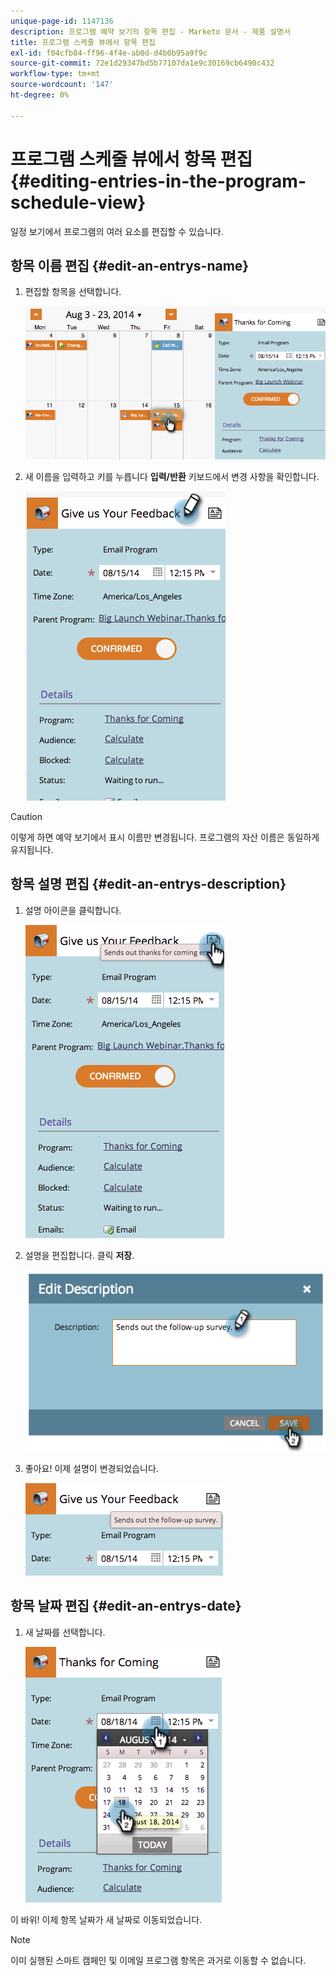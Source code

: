```yaml
---
unique-page-id: 1147136
description: 프로그램 예약 보기의 항목 편집 - Marketo 문서 - 제품 설명서
title: 프로그램 스케줄 뷰에서 항목 편집
exl-id: f04cfb84-ff96-4f4e-ab0d-d4b0b95a9f9c
source-git-commit: 72e1d29347bd5b77107da1e9c30169cb6490c432
workflow-type: tm+mt
source-wordcount: '147'
ht-degree: 0%

---
```


# 프로그램 스케줄 뷰에서 항목 편집 {#editing-entries-in-the-program-schedule-view}

일정 보기에서 프로그램의 여러 요소를 편집할 수 있습니다.

## 항목 이름 편집 {#edit-an-entrys-name}

1. 편집할 항목을 선택합니다.

   ![](assets/image2014-9-18-18-3a1-3a36.png)

1. 새 이름을 입력하고 키를 누릅니다 **입력/반환** 키보드에서 변경 사항을 확인합니다.

   ![](assets/image2014-9-18-18-3a1-3a53.png)

>[!CAUTION]
>
>이렇게 하면 예약 보기에서 표시 이름만 변경됩니다. 프로그램의 자산 이름은 동일하게 유지됩니다.

## 항목 설명 편집 {#edit-an-entrys-description}

1. 설명 아이콘을 클릭합니다.

   ![](assets/image2014-9-18-18-3a3-3a7.png)

1. 설명을 편집합니다. 클릭 **저장**.

   ![](assets/image2014-9-18-18-3a3-3a22.png)

1. 좋아요! 이제 설명이 변경되었습니다.

   ![](assets/image2014-9-18-18-3a3-3a48.png)

## 항목 날짜 편집 {#edit-an-entrys-date}

1. 새 날짜를 선택합니다.

   ![](assets/image2014-9-18-18-3a4-3a39.png)

이 바위! 이제 항목 날짜가 새 날짜로 이동되었습니다.

>[!NOTE]
>
> 이미 실행된 스마트 캠페인 및 이메일 프로그램 항목은 과거로 이동할 수 없습니다.
